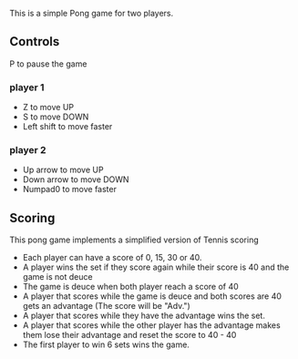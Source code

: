 This is a simple Pong game for two players.

## Controls
P to pause the game

### player 1
* Z to move UP
* S to move DOWN
* Left shift to move faster

### player 2
* Up arrow to move UP
* Down arrow to move DOWN
* Numpad0 to move faster

## Scoring

This pong game implements a simplified version of Tennis scoring

* Each player can have a score of 0, 15, 30 or 40.
* A player wins the set if they score again while their score is 40 and the game is not deuce
* The game is deuce when both player reach a score of 40
* A player that scores while the game is deuce and both scores are 40 gets an advantage (The score will be "Adv.")
* A player that scores while they have the advantage wins the set.
* A player that scores while the other player has the advantage makes them lose their advantage and reset the score to 40 - 40
* The first player to win 6 sets wins the game.
